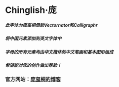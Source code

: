 # Chinglish·庞
##### 此字体为庞玺桐借助Vectornator和Calligraphr
##### 将中国元素添加到英文字体中
##### 字母的所有元素均由华文楷体的中文笔画和基本图形组成
##### 希望能对您的创作做出帮助！
### 官方网站：[庞玺桐的博客](http://www.oldsai.cn/blog/page/Chinglish.html)
